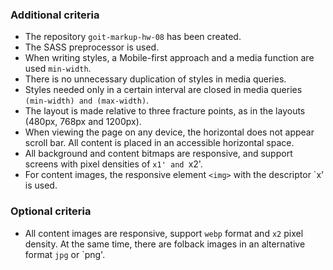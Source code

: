 ### Additional criteria

- The repository `goit-markup-hw-08` has been created.
- The SASS preprocessor is used.
- When writing styles, a Mobile-first approach and a media function are used `min-width`.
- There is no unnecessary duplication of styles in media queries.
- Styles needed only in a certain interval are closed in media queries
  `(min-width) and (max-width)`.
- The layout is made relative to three fracture points, as in the layouts (480px, 768px and 1200px).
- When viewing the page on any device, the horizontal does not appear scroll bar. All content is
  placed in an accessible horizontal space.
- All background and content bitmaps are responsive, and support screens with pixel densities of
  `x1' and `x2'.
- For content images, the responsive element `<img>` with the descriptor `x' is used.

### Optional criteria

- All content images are responsive, support `webp` format and `x2` pixel density. At the same time,
  there are folback images in an alternative format `jpg` or `png'.
